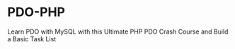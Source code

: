 # PDO-PHP


Learn PDO with MySQL with this Ultimate PHP PDO Crash Course and Build a Basic Task List
